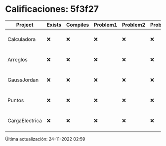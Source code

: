# Calificaciones: 5f3f27
|Project|Exists|Compiles|Problem1|Problem2|Problem3|Extra|CommitHash|CommitDate|CheckDate|Comments|DueDate|Grade|
|-|-|-|-|-|-|-|-|-|-|-|-|-|
|Calculadora|❌|❌|❌|❌|❌|❌|NA|NA|24-11-2022 02:59:37|No se encontró el archivo en PracticasCompuI/Calculadora/Calculadora.cpp|28-09-2022 21:00:00|5|
|Arreglos|❌|❌|❌|❌|❌|❌|NA|NA|24-11-2022 02:59:37|No se encontró el archivo en PracticasCompuI/Arreglos/Arreglos.cpp|05-10-2022 21:00:00|5|
|GaussJordan|❌|❌|❌|❌|❌|❌|NA|NA|24-11-2022 02:59:38|No se encontró el archivo en PracticasCompuI/GaussJordan/GaussJordan.cpp|19-10-2022 21:00:00|5|
|Puntos|❌|❌|❌|❌|❌|❌|NA|NA|24-11-2022 02:59:38|No se encontró el archivo en PracticasCompuI/Puntos/Punto.cpp|13-11-2022 21:00:00|5|
|CargaElectrica|❌|❌|❌|❌|❌|❌|NA|NA|24-11-2022 02:59:39|No se encontró el archivo en PracticasCompuI/CargaElectrica/CargaElectrica.cpp|23-11-2022 21:00:00|5|

Última actualización: 24-11-2022 02:59